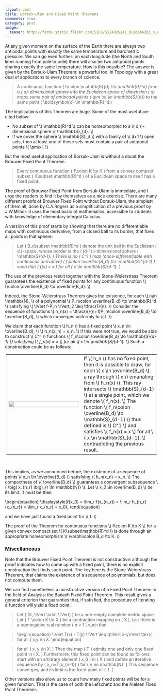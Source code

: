 ```yaml
---
layout: post
title: Borsuk-Ulam and Fixed Point Theorems
comments: true
category: post
image:
  teaser: http://farm6.static.flickr.com/5208/5224985241_813dab62b3_o_d.jpg
---
```


At any given moment on the surface of the Earth there are always two antipodal points with exactly the same temperature and barometric pressure.  We can go even further: on each longitude (the North and South lines running from pole to pole) there will also be two antipodal points sharing exactly the same temperature.  How is this possible?  The answer is given by the Borsuk-Ulam Theorem: a powerful tool in Topology with a great deal of applications to every branch of science.

> A continuous function \( f\colon \mathbb{S}_{d} \to \mathbb{R}^d\) from a \( d\)-dimensional sphere into the Euclidean space of dimension \( d\) maps some pair of antipodal points \( \pm \xi \in \mathbb{S}_{d}\) to the same point \( \boldsymbol{x} \in \mathbb{R}^d.\)

The implications of this Theorem are huge.  Some of the most useful are cited below:

* No subset of <span>\\( \mathbb{R}^d \\)</span> can be homeomorphic to a <span>\\( d \\)</span>-dimensional sphere <span>\\( \mathbb{S}_{d}. \\)</span>
*  If we cover the sphere <span>\\( \mathbb{S}_d \\)</span> with a family of <span>\\( d+1 \\)</span> open sets,  then at least one of these sets must contain a pair of antipodal points <span>\\( \pm\xi. \\)</span>

But the most useful application of Borsuk-Ulam is without a doubt the Brouwer Fixed Point Theorem.

> Every continuous function \( f\colon K \to K \) from a convex compact subset \( K\subset \mathbb{R}^d \) of a Euclidean space to itself has a fixed point.

The proof of Brouwer Fixed Point from Borsuk-Ulam is immediate, and I urge the readers to find it by themselves as a nice exercise.  There are many different proofs of Brouwer Fixed Point without Borsuk-Ulam, the simplest of them all, done by C.A.Rogers as a simplification of a previous proof by J.W.Milnor: it uses the most basic of mathematics, accessible to students with knowledge of elementary integral Calculus.

A version of this proof starts by showing that there are no differentiable maps with continuous derivative, from a closed ball to its border, that fixes all points in that sphere:

> Let \( B_d\subset \mathbb{R}^d \) denote the unit ball in the Euclidean \( d \)-space, whose border is the \( (d-1) \)-dimensional sphere \( \mathbb{S}_{d-1}. \)   There is no \( C^1 \) map (once-differentiable with continuous derivative) \( f\colon \overline{B_d} \to \mathbb{S}^{d-1} \) such that \( f(x) = x \) for all \( x \in \mathbb{S}_{d-1}. \)

The use of the previous result together with the Stone-Weierstrass Theorem guarantees the existence of fixed points for any continuous function <span>\\( f\colon \overline{B_d} \to \overline{B_d}. \\)</span>

Indeed, the Stone-Weierstrass Theorem gives the existence, for each <span>\\( n\in \mathbb{N}, \\)</span> of a polynomial <span>\\( P_n\colon \overline{B_d} \to \mathbb{R}^d \\)</span> satisfying <span>\\( \lVert f-P_n \rVert_2 \leq \tfrac{1}{n}. \\)</span>  Consider the sequence of functions <span>\\( h_n(x) = \tfrac{n}{n+1}P_n\colon \overline{B_d} \to \overline{B_d}, \\)</span> which converges uniformly to <span>\\( f. \\)</span>

We claim that each function <span>\\( h_n \\)</span> has a fixed point <span>\\( x_n \in \overline{B_d}, \\)</span> <span>\\( h_n(x_n) = x_n. \\)</span>  If this were not true, we would be able to construct <span>\\( C^1 \\)</span> functions <span>\\( f_n\colon \overline{B_d} \to \mathbb{S}_{d-1} \\)</span> satisfying <span>\\( f_n(x) = x \\)</span> for all <span>\\( x \in \mathbb{S}_{d-1}. \\)</span>  Such a construction could be as follows:

<table style="width:99%;margin-left:auto;margin-right:auto;border-style:dotted;border-width:1pt;">
<tbody>
<tr>
<td style="vertical-align:middle;width:50%;border-width:0;"><img src="http://farm6.static.flickr.com/5208/5224985241_813dab62b3_o_d.jpg" alt="" width="100%" /></td>
<td style="width:50%;">If \( h_n \) has no fixed point, then it is possible to draw, for each \( x \in \overline{B_d} \), a ray through \( x \) emanating from \( h_n(x) \).  This ray intersects \( \mathbb{S}_{d-1} \) at a single point, which we denote \( f_n(x). \)  The function \( f_n\colon \overline{B_d} \to \mathbb{S}_{d-1} \) thus defined is \( C^1 \) and satisfies \( f_n(x) = x \) for all \( x \in \mathbb{S}_{d-1}, \) contradicting the previous result.</td>
</tr>
</tbody>
</table>

<br />

This implies, as we announced before, the existence of a sequence of points <span>\\( x_n \in \overline{B_d} \\)</span> satisfying <span>\\( h_n(x_n) = x_n. \\)</span> The compactness of <span>\\( \overline{B_d} \\)</span> guarantees a convergent subsequence <span>\\( \big( x_{n_r} \big)_{r \in \mathbb{N}} \\)</span>.  Let <span>\\( x_0 \in \overline{B_d} \\)</span> be its limit.  It must be then

<div>
	\begin{equation}
	\displaystyle{f(x_0) = \lim_r f(x_{n_r}) = \lim_r h_{n_r}(x_{n_r}) = \lim_r x_{n_r} = x_0}, 
	\end{equation}
</div>

and we have just found a fixed point for <span>\\( f. \\)</span>

The proof of the Theorem for continuous functions <span>\\( f\colon K \to K \\)</span> for a given convex compact set <span>\\( K\subset\mathbb{R}^d \\)</span> is done through an appropriate homeomorphism <span>\\( \varphi\colon B_d \to K. \\)</span>

### Miscellaneous

Note that the Brouwer Fixed Point Theorem is not constructive: although the proof indicates how to come up with a fixed point, there is no explicit construction that finds such point.  The key here is the Stone-Weierstrass Theorem, that claims the existence of a sequence of polynomials, but does not compute them.

We can find nonetheless a constructive version of a Fixed Point Theorem in the field of Analysis: the Banach Fixed Point Theorem.  This result gives a general criterion that guaranties that, if satisfied, the procedure of iterating a function will yield a fixed point.

> Let \( (X, \lVert \cdot \rVert) \) be a non-empty complete metric space. Let \( T \colon X \to X \) be a contraction mapping on \( X \), i.e.: there is a nonnegative real number \( q < 1 \) such that

> \begin{equation} \lVert T(x) - T(y) \rVert \leq q\lVert x-y\rVert  \text{ for all } x,y \in X. \end{equation}

> for all \( x, y \in X. \) Then the map \( T \) admits one and only one fixed point in \( X. \) Furthermore, this fixed point can be found as follows: start with an arbitrary element \( x_0 \) in \( X \) and define an iterative sequence by \( x_n=T(x_{n-1}) \) for \( n \in \mathbb{N}. \) This sequence converges, and its limit is the fixed point of \( T. \)

Other versions also allow us to count how many fixed points will be for a given function.  That is the case of both the Lefschetz and the Nielsen Fixed Point Theorems.
